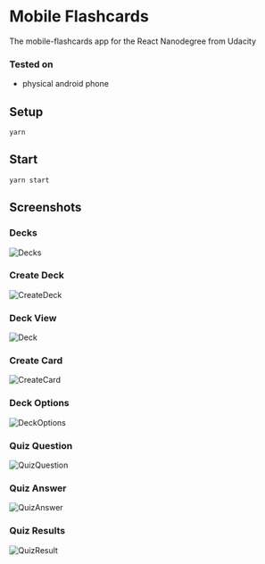 # Mobile Flashcards

The mobile-flashcards app for the React Nanodegree from Udacity

### Tested on

- physical android phone

## Setup

`yarn`

## Start

`yarn start`

## Screenshots

### Decks

![Decks](./screenshots/DecksView.jpg)

### Create Deck

![CreateDeck](./screenshots/CreateDeck.jpg)

### Deck View

![Deck](./screenshots/EmptyDeck.jpg)

### Create Card

![CreateCard](./screenshots/CreateCard.jpg)

### Deck Options

![DeckOptions](./screenshots/DeckOptions.jpg)

### Quiz Question

![QuizQuestion](./screenshots/QuizQuestion.jpg)

### Quiz Answer

![QuizAnswer](./screenshots/QuizAnswer.jpg)

### Quiz Results

![QuizResult](./screenshots/QuizResults.jpg)
